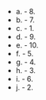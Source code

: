 - a. - 8.
- b. - 7.
- c. - 1.
- d. - 9.
- e. - 10.
- f. - 5.
- g. - 4.
- h. - 3.
- i. - 6.
- j. - 2.
